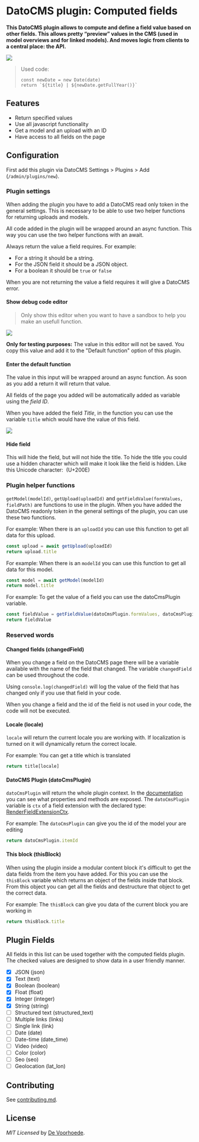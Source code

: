 # DatoCMS plugin: Computed fields

**This DatoCMS plugin allows to compute and define a field value based on other fields. This allows pretty “preview” values in the CMS (used in model overviews and for linked models). And moves logic from clients to a central place: the API.**

![](https://github.com/voorhoede/datocms-plugin-computed-fields/raw/main/docs/plugin.png)

> Used code:
> ```JS
> const newDate = new Date(date)
> return `${title} | ${newDate.getFullYear()}`
> ```

## Features

* Return specified values
* Use all javascript functionality
* Get a model and an upload with an ID
* Have access to all fields on the page

## Configuration

First add this plugin via DatoCMS Settings > Plugins > Add (`/admin/plugins/new`).

### Plugin settings

When adding the plugin you have to add a DatoCMS read only token in the general settings. This is necessary to be able to use two helper functions for returning uploads and models.

All code added in the plugin will be wrapped around an async function. This way you can use the two helper functions with an await.

Always return the value a field requires. For example:
* For a string it should be a string.
* For the JSON field it should be a JSON object.
* For a boolean it should be `true` or `false`

When you are not returning the value a field requires it will give a DatoCMS error.

#### Show debug code editor

> Only show this editor when you want to have a sandbox to help you make an usefull function.

![](https://github.com/voorhoede/datocms-plugin-computed-fields/raw/main/docs/plugin-debug-editor.png)

**Only for testing purposes:**
The value in this editor will not be saved. You copy this value and add it to the "Default function" option of this plugin.

#### Enter the default function

The value in this input will be wrapped around an async function. As soon as you add a return it will return that value.

All fields of the page you added will be automatically added as variable using the *field ID*.

When you have added the field *Title*, in the function you can use the variable `title` which would have the value of this field.

![](https://github.com/voorhoede/datocms-plugin-computed-fields/raw/main/docs/plugin-default-function.png)

#### Hide field

This will hide the field, but will not hide the title. To hide the title you could use a hidden character which will make it look like the field is hidden. Like this Unicode character: `‎` (U+200E)

### Plugin helper functions

`getModel(modelId)`, `getUpload(uploadId)` and `getFieldValue(formValues, fieldPath)` are functions to use in the plugin. When you have added the DatoCMS readonly token in the general settings of the plugin, you can use these two functions.

For example: When there is an `uploadId` you can use this function to get all data for this upload.
```js
const upload = await getUpload(uploadId)
return upload.title
```

For example: When there is an `modelId` you can use this function to get all data for this model.
```js
const model = await getModel(modelId)
return model.title
```

For example: To get the value of a field you can use the datoCmsPlugin variable.
```js
const fieldValue = getFieldValue(datoCmsPlugin.formValues, datoCmsPlugin.fieldPath)
return fieldValue
```

### Reserved words

#### Changed fields (changedField)

When you change a field on the DatoCMS page there will be a variable available with the name of the field that changed.
The variable `changedField` can be used throughout the code.

Using `console.log(changedField)` will log the value of the field that has changed only if you use that field in your code.

When you change a field and the id of the field is not used in your code, the code will not be executed.

#### Locale (locale)

`locale` will return the current locale you are working with. If localization is turned on it will dynamically return the correct locale.

For example: You can get a title which is translated
```js
return title[locale]
```

#### DatoCMS Plugin (datoCmsPlugin)

`datoCmsPlugin` will return the whole plugin context. In the [documentation](https://www.datocms.com/docs/plugin-sdk) you can see what properties and methods are exposed. The `datoCmsPlugin` variable is `ctx` of a field extension with the declared type: [RenderFieldExtensionCtx](https://github.com/datocms/plugins-sdk/blob/19af57b61bd763cdb9c3d4aa945408b577602cc0/packages/sdk/src/connect.ts#L72).

For example: The `datoCmsPlugin` can give you the id of the model your are editing
```js
return datoCmsPlugin.itemId
```

#### This block (thisBlock)

When using the plugin inside a modular content block it's difficult to get the data fields from the item you have added. For this you can use the `thisBlock` variable which returns an object of the fields inside that block. From this object you can get all the fields and destructure that object to get the correct data.

For example: The `thisBlock` can give you data of the current block you are working in
```js
return thisBlock.title
```

## Plugin Fields

All fields in this list can be used together with the computed fields plugin. The checked values are designed to show data in a user friendly manner.

- [x] JSON (json)
- [x] Text (text)
- [x] Boolean (boolean)
- [x] Float (float)
- [x] Integer (integer)
- [x] String (string)
- [ ] Structured text (structured_text)
- [ ] Multiple links (links)
- [ ] Single link (link)
- [ ] Date (date)
- [ ] Date-time (date_time)
- [ ] Video (video)
- [ ] Color (color)
- [ ] Seo (seo)
- [ ] Geolocation (lat_lon)

## Contributing

See [contributing.md](https://github.com/voorhoede/datocms-plugin-computed-fields/blob/main/contributing.md).

## License

*MIT Licensed* by [De Voorhoede](https://www.voorhoede.nl).
